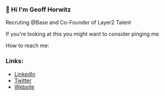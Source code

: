 ###  👋 Hi I'm Geoff Horwitz 

Recruting @Base and Co-Founder of Layer2 Talent

If you're looking at this you might want to consider pinging me 

How to reach me:

### Links:
- [LinkedIn](https://www.linkedin.com/in/geoffrey-horwitz-813033170/)
- [Twitter](https://twitter.com/GeoffreyHorwitz)
- [Website](https://wwww.layer2talent.com/)
